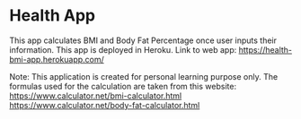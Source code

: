 # Health App
This app calculates BMI and Body Fat Percentage once user inputs their information.
This app is deployed in Heroku. Link to web app:
https://health-bmi-app.herokuapp.com/

Note: This application is created for personal learning purpose only. 
The formulas used for the calculation are taken from this website:
https://www.calculator.net/bmi-calculator.html
https://www.calculator.net/body-fat-calculator.html
